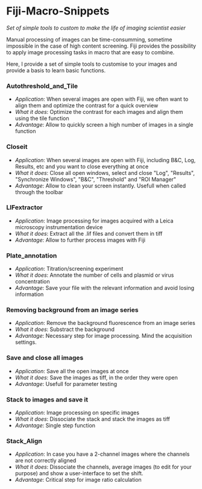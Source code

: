 # Fiji-Macro-Snippets
*Set of simple tools to custom to make the life of imaging scientist easier*

Manual processing of images can be time-consumming, sometime impossible in the case of high content screening.
Fiji provides the possibility to apply image processing tasks in macro that are easy to combine.

Here, I provide a set of simple tools to customise to your images and provide a basis to learn basic functions.

### Autothreshold_and_Tile
* *Application*: When several images are open with Fiji, we often want to align them and optimize the contrast for a quick overview
* *What it does*: Optimize the contrast for each images and align them using the tile function
* *Advantage*: Allow to quickly screen a high number of images in a single function

### Closeit
* *Application*: When several images are open with Fiji, including B&C, Log, Results, etc and you want to close everything at once
* *What it does*: Close all open windows, select and close "Log", "Results", "Synchronize Windows", "B&C", "Threshold" and "ROI Manager"
* *Advantage*: Allow to clean your screen instantly. Usefull when called through the toolbar

### LIFextractor
* *Application*: Image processing for images acquired with a Leica microscopy instrumentation device
* *What it does*: Extract all the .lif files and convert them in tiff
* *Advantage*: Allow to further process images with Fiji 

### Plate_annotation
* *Application*: Titration/screening experiment
* *What it does*: Annotate the number of cells and plasmid or virus concentration
* *Advantage*: Save your file with the relevant information and avoid losing information

### Removing background from an image series
* *Application*: Remove the background fluorescence from an image series
* *What it does*: Substract the background
* *Advantage*: Necessary step for image processing. Mind the acquisition settings.

### Save and close all images
* *Application*: Save all the open images at once
* *What it does*: Save the images as tiff, in the order they were open
* *Advantage*: Usefull for parameter testing

### Stack to images and save it
* *Application*: Image processing on specific images
* *What it does*: Dissociate the stack and stack the images as tiff
* *Advantage*: Single step function

### Stack_Align
* *Application*: In case you have a 2-channel images where the channels are not correctly aligned
* *What it does*: Dissociate the channels, average images (to edit for your purpose) and show a user-interface to set the shift.
* *Advantage*: Critical step for image ratio calculation
